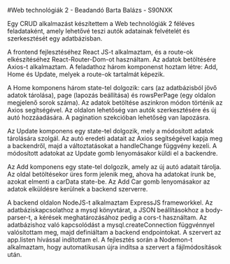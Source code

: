 #Web technológiák 2 - Beadandó Barta Balázs - S90NXK

Egy CRUD alkalmazást készítettem a Web technológiák 2 féléves feladataként, amely lehetővé teszi autók adatainak felvételét és szerkesztését egy adatbázisban.

A frontend fejlesztéséhez React JS-t alkalmaztam, és a route-ok elkészítéséhez React-Router-Dom-ot használtam. Az adatok betöltésére Axios-t alkalmaztam. A feladathoz három komponenst hoztam létre: Add, Home és Update, melyek a route-ok tartalmát képezik.

A Home komponens három state-tel dolgozik: cars (az adatbázisból jövő adatok tárolása), page (lapozás beállítása) és rowsPerPage (egy oldalon megjelenő sorok száma). Az adatok betöltése aszinkron módon történik az Axios segítségével. Az oldalon lehetőség van autók szerkesztésére és új autó hozzáadására. A pagination szekcióban lehetőség van lapozásra.

Az Update komponens egy state-tel dolgozik, mely a módosított adatok tárolására szolgál. Az autó eredeti adatait az Axios segítségével kapja meg a backendről, majd a változtatásokat a handleChange függvény kezeli. A módosított adatokat az Update gomb lenyomásakor küldi el a backendre.

Az Add komponens egy state-tel dolgozik, amely az új autó adatait tárolja. Az oldal betöltésekor üres form jelenik meg, ahova ha adatokat írunk be, azokat elmenti a carData state-be. Az Add Car gomb lenyomásakor az adatok elküldésre kerülnek a backend szerverre.

A backend oldalon NodeJS-t alkalmaztam ExpressJS frameworkkel. Az adatbáziskapcsolathoz a mysql könyvtárat, a JSON beállításokhoz a body-parser-t, a kérések meghatározásához pedig a cors-t használtam. Az adatbázishoz való kapcsolódást a mysql.createConnection függvénnyel valósítottam meg, majd definiáltam a backend endpointokat. A szervert az app.listen hívással indítottam el. A fejlesztés során a Nodemon-t alkalmaztam, hogy automatikusan újra indítsa a szervert a fájlmódosítások után.